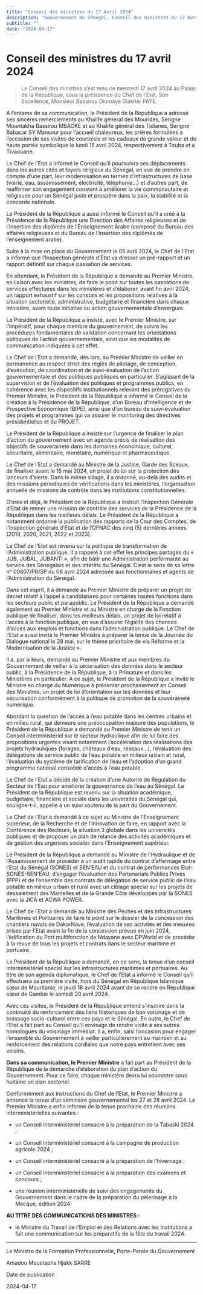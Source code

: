 ```yaml
---
title: "Conseil des ministres du 17 Avril 2024"
description: "Gouvernement du Sénégal, Conseil des ministres du 17 Avril 2024 avec le président Bassirou Diomaye Faye et le premier ministre Ousmane Sonko."
subtitle: ""
date: "2024-04-17"
---
```


# Conseil des ministres du 17 avril 2024

> Le Conseil des ministres s’est tenu ce mercredi 17 avril 2024 au Palais de la République, sous la présidence du Chef de l’Etat, Son Excellence, Monsieur Bassirou Diomaye Diakhar FAYE.

A l’entame de sa communication, le Président de la République a adressé ses sincères remerciements au Khalife général des Mourides, Serigne Mountakha Bassirou MBACKE et au Khalife général des Tidianes, Serigne Babacar SY Mansour pour l’accueil chaleureux, les prières formulées à l’occasion de ses visites de courtoisie et les cadeaux de grande valeur et de haute portée symbolique le lundi 15 avril 2024, respectivement à Touba et à Tivaouane.

Le Chef de l’Etat a informé le Conseil qu’il poursuivra ses déplacements dans les autres cités et foyers religieux du Sénégal, en vue de prendre en compte d’une part, leur modernisation en termes d’infrastructures de base (voirie, eau, assainissement, électricité, téléphonie…) et d’autres part, de réaffirmer son engagement constant à améliorer la vie communautaire et religieuse pour un Sénégal juste et prospère dans la paix, la stabilité et la concorde nationale.

Le Président de la République a aussi informé le Conseil qu’il a créé à la Présidence de la République une Direction des Affaires religieuses et de l’Insertion des diplômés de l’Enseignement Arabe (composé du Bureau des affaires religieuses et du Bureau de l’insertion des diplômés de l’enseignement arabe).

Suite à la mise en place du Gouvernement le 05 avril 2024, le Chef de l’Etat a informé que l’Inspection générale d’Etat va dresser un pré-rapport et un rapport définitif sur chaque passation de services.

En attendant, le Président de la République a demandé au Premier Ministre, en liaison avec les ministres, de faire le point sur toutes les passations de services effectuées dans les ministères et d’élaborer, avant fin avril 2024, un rapport exhaustif sur les constats et les propositions relatives à la situation sectorielle, administrative, budgétaire et financière dans chaque ministère, avant toute initiative ou action gouvernementale d’envergure.

Le Président de la République a insisté, avec le Premier Ministre, sur l’impératif, pour chaque membre du gouvernement, de suivre les procédures fondamentales de validation concernant les orientations politiques de l’action gouvernementale, ainsi que les modalités de communication indiquées à cet effet.

Le Chef de l’Etat a demandé, dès lors, au Premier Ministre de veiller en permanence au respect strict des règles de pilotage, de conception, d’exécution, de coordination et de suivi-évaluation de l’action gouvernementale et des politiques publiques en particulier. S’agissant de la supervision et de l’évaluation des politiques et programmes publics, en cohérence avec les dispositifs institutionnels relevant des prérogatives du Premier Ministre, le Président de la République a informé le Conseil de la création à la Présidence de la République, d’un Bureau d’Intelligence et de Prospective Economique (BIPE), ainsi que d’un bureau de suivi-évaluation des projets et programmes qui va assurer le monitoring des directives présidentielles et du PROJET.

Le Président de la République a insisté sur l’urgence de finaliser le plan d’action du gouvernement avec un agenda précis de réalisation des objectifs de souveraineté dans les domaines économique, culturel, sécuritaire, alimentaire, monétaire, numérique et pharmaceutique.

Le Chef de l’Etat a demandé au Ministre de la Justice, Garde des Sceaux, de finaliser avant le 15 mai 2024, un projet de loi sur la protection des lanceurs d’alerte. Dans le même sillage, il a ordonné, au-delà des audits et des missions périodiques de vérifications dans les ministères, l’organisation annuelle de missions de contrôle dans les institutions constitutionnelles.

D’ores et déjà, le Président de la République a instruit l’Inspection Générale d’Etat de mener une mission de contrôle des services de la Présidence de la République dans les meilleurs délais. Le Président de la République a notamment ordonné la publication des rapports de la Cour des Comptes, de l’Inspection générale d’Etat et de l’OFNAC des cinq (5) dernières années (2019, 2020, 2021, 2022 et 2023).

Le Chef de l’Etat est revenu sur la politique de transformation de l’Administration publique. Il a rappelé à cet effet les principes partagés du « JUB, JUBAL, JUBANTI », afin de bâtir une Administration performante au service des Sénégalais et des intérêts du Sénégal. C’est le sens de sa lettre n° 00807/PR/SP du 08 avril 2024 adressée aux fonctionnaires et agents de l’Administration du Sénégal.

Dans cet esprit, il a demandé au Premier Ministre de préparer un projet de décret relatif à l’appel à candidatures pour certaines hautes fonctions dans les secteurs public et parapublic. Le Président de la République a demandé également au Premier Ministre et au Ministre en charge de la Fonction publique de finaliser, dans les meilleurs délais, un projet de loi relatif à l’accès à la fonction publique, en vue d’assurer l’égalité des chances d’accès aux emplois et fonctions dans l’administration publique. Le Chef de l’Etat a aussi invité le Premier Ministre à préparer la tenue de la Journée du Dialogue national le 28 mai, sur le thème prioritaire de «la Réforme et la Modernisation de la Justice ».

Il a, par ailleurs, demandé au Premier Ministre et aux membres du Gouvernement de veiller à la sécurisation des données dans le secteur public, à la Présidence de la République, à la Primature et dans les Ministères en particulier. A ce sujet, le Président de la République a invité le Ministre en charge du Numérique à présenter prochainement en Conseil des Ministres, un projet de loi d’orientation sur les données et leur sécurisation conformément à la politique de promotion de la souveraineté numérique.

Abordant la question de l’accès à l’eau potable dans les centres urbains et en milieu rural, qui demeure une préoccupation majeure des populations, le Président de la République a demandé au Premier Ministre de tenir un Conseil interministériel sur le secteur hydraulique afin de lui faire des propositions urgentes visant notamment l’accélération des réalisations des projets hydrauliques (forages, châteaux d’eau, réseaux…), l’évaluation des délégations de service public de l’eau potable en milieux urbain et rural, l’évaluation du système de tarification de l’eau et l’adoption d’un grand programme national consolidé d’accès à l’eau potable.

Le Chef de l’Etat a décidé de la création d’une Autorité de Régulation du Secteur de l’Eau pour améliorer la gouvernance de l’eau au Sénégal. Le Président de la République est revenu sur la situation académique, budgétaire, financière et sociale dans les universités du Sénégal qui, souligne-t-il, appelle à un suivi soutenu de la part du Gouvernement.

Le Chef de l’Etat a demandé à ce sujet au Ministre de l’Enseignement supérieur, de la Recherche et de l’Innovation de faire, en rapport avec la Conférence des Recteurs, la situation 3 globale dans les universités publiques et de proposer un plan de relance des activités académiques et de gestion des urgences sociales dans l’Enseignement supérieur.

Le Président de la République a demandé au Ministre de l’Hydraulique et de l’Assainissement de procéder à un audit rapide du contrat d’affermage entre l’Etat du Sénégal (SONES) et SEN’EAU et du contrat de performances Etat-SONES-SEN’EAU, d’engager l’évaluation des Partenariats Publics Privés (PPP) et de l’ensemble des contrats de délégation de service public de l’eau potable en milieux urbain et rural avec un ciblage spécial sur les projets de dessalement des Mamelles et de la Grande Côte développés par la SONES avec la JICA et ACWA POWER.

Le Chef de l’Etat a demandé au Ministre des Pêches et des Infrastructures Maritimes et Portuaires de faire le point sur le dossier de la concession des chantiers navals de DakarNave, l’évaluation de ses activités et des mesures prises par l’Etat avant la fin de la concession prévue en juin 2024, l’édification du Port multifonction de Ndayane avec DPWorld et de procéder à la revue de tous les projets et contrats dans le secteur maritime et portuaire.

Le Président de la République a demandé, en ce sens, la tenue d’un conseil interministériel spécial sur les infrastructures maritimes et portuaires. Au titre de son agenda diplomatique, le Chef de l’Etat a informé le Conseil qu’il effectuera sa première visite, hors du Sénégal en République Islamique sœur de Mauritanie, le jeudi 18 avril 2024 avant de se rendre en République sœur de Gambie le samedi 20 avril 2024.

Avec ces visites, le Président de la République entend s’inscrire dans la continuité du renforcement des liens historiques de bon voisinage et de brassage socio-culturel entre ces pays et le Sénégal. En outre, le Chef de l’Etat a fait part au Conseil qu’il envisage de rendre visite à ses autres homologues du voisinage immédiat. Il a, enfin, saisi l’occasion pour engager l’ensemble du Gouvernement à veiller particulièrement au maintien et au renforcement des relations cordiales que notre pays entretient avec ses voisins.

**Dans sa communication, le Premier Ministre** a fait part au Président de la République de la démarche d’élaboration du plan d’action du Gouvernement. Pour ce faire, chaque ministère devra lui soumettre sous huitaine un plan sectoriel.

Conformément aux instructions du Chef de l’Etat, le Premier Ministre a annoncé la tenue d’un séminaire gouvernemental les 27 et 28 avril 2024. Le Premier Ministre a enfin informé de la tenue prochaine des réunions interministérielles suivantes :

- un Conseil interministériel consacré à la préparation de la Tabaski 2024 ;

- un Conseil interministériel consacré à la campagne de production agricole 2024 ;

- un Conseil interministériel consacré à la préparation de l’hivernage ;

- un Conseil interministériel consacré à la préparation des examens et concours ;

- une réunion interministérielle de suivi des engagements du Gouvernement dans le cadre de la préparation du pèlerinage à la Mecque, édition 2024.

**AU TITRE DES COMMUNICATIONS DES MINISTRES :**

- le Ministre du Travail de l’Emploi et des Relations avec les Institutions a fait une communication sur les préparatifs de la fête du travail 2024.

---

Le Ministre de la Formation Professionnelle, Porte-Parole du Gouvernement

Amadou Moustapha Njekk SARRE

Date de publication

2024-04-17